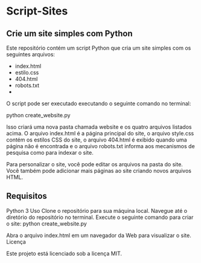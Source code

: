 # Script-Sites

## Crie um site simples com Python

Este repositório contém um script Python que cria um site simples com os seguintes arquivos:

- index.html
- estilo.css
- 404.html
- robots.txt
- 
O script pode ser executado executando o seguinte comando no terminal:

python create_website.py

Isso criará uma nova pasta chamada website e os quatro arquivos listados acima. O arquivo index.html é a página principal do site, o arquivo style.css contém os estilos CSS do site, o arquivo 404.html é exibido quando uma página não é encontrada e o arquivo robots.txt informa aos mecanismos de pesquisa como para indexar o site.

Para personalizar o site, você pode editar os arquivos na pasta do site. Você também pode adicionar mais páginas ao site criando novos arquivos HTML.

## Requisitos

Python 3
Uso
Clone o repositório para sua máquina local.
Navegue até o diretório do repositório no terminal.
Execute o seguinte comando para criar o site:
python create_website.py

Abra o arquivo index.html em um navegador da Web para visualizar o site.
Licença

Este projeto está licenciado sob a licença MIT.
